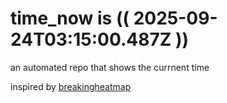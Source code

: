 # time_now is (( 2025-09-24T03:15:00.487Z ))

an automated repo that shows the currnent time

inspired by [breakingheatmap](https://github.com/breakingheatmap/breakingheatmap)